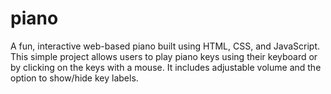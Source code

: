 # piano
A fun, interactive web-based piano built using HTML, CSS, and JavaScript. This simple project allows users to play piano keys using their keyboard or by clicking on the keys with a mouse. It includes adjustable volume and the option to show/hide key labels.
